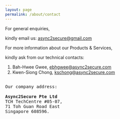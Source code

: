 ```yaml
---
layout: page
permalink: /about/contact
---
```


<div>
    <content>
    </content>
</div>
<div>
    <content>
    </content>
</div>

For general enquiries,

kindly email us: <u>async2secure@gmail.com</u>

For more information about our Products & Services,

kindly ask from our technical contacts:

1. Bah-Hwee Gwee, <u>ebhgwee@async2secure.com</u>
2. Kwen-Siong Chong, <u>kschong@async2secure.com</u>

<pre>  
Our company address:

<strong>Async2Secure Pte Ltd</strong>
TCH TechCentre #05-07,
71 Toh Guan Road East
Singapore 608596.
</pre>
